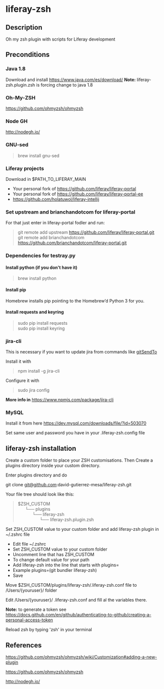 # liferay-zsh
## Description
Oh my zsh plugin with scripts for Liferay development

## Preconditions

### Java 1.8
Download and install https://www.java.com/es/download/
**Note:** liferay-zsh.plugin.zsh is forcing change to java 1.8

### Oh-My-ZSH
https://github.com/ohmyzsh/ohmyzsh

### Node GH
http://nodegh.io/

### GNU-sed
> brew install gnu-sed

### Liferay projects
Download in $PATH_TO_LIFERAY_MAIN
* Your personal fork of https://github.com/liferay/liferay-portal
* Your personal fork of https://github.com/liferay/liferay-portal-ee
* https://github.com/holatuwol/liferay-intellij

### Set upstream and brianchandotcom for liferay-portal
For that just enter in liferay-portal fodler and run:
> git remote add upstream https://github.com/liferay/liferay-portal.git <br/>
> git remote add brianchandotcom https://github.com/brianchandotcom/liferay-portal.git

### Dependencies for testray.py
#### Install python (if you don't have it)
> brew install python

#### Install pip
Homebrew installs pip pointing to the Homebrew’d Python 3 for you.

#### Install requests and keyring
> sudo pip install requests<br/>
> sudo pip install keyring

### jira-cli
This is necessary if you want to update jira from commands like [gitSendTo](https://github.com/david-gutierrez-mesa/liferay-zsh/blob/master/functions/gitSendTo)

Install it with 
> npm install -g jira-cli 

Configure it with
> sudo jira config

**More info in** https://www.npmjs.com/package/jira-cli

### MySQL
Install it from here https://dev.mysql.com/downloads/file/?id=503070

Set same user and password you have in your .liferay-zsh.config file

## liferay-zsh installation

Create a custom folder to place your ZSH customisations. Then Create a plugins directory inside your custom directory.

Enter plugins directory and do

git clone git@github.com:david-gutierrez-mesa/liferay-zsh.git

Your file tree should look like this:
> $ZSH_CUSTOM<br/>
> &nbsp;&nbsp;&nbsp;&nbsp;&nbsp;&nbsp;└── plugins<br/>
> &nbsp;&nbsp;&nbsp;&nbsp;&nbsp;&nbsp;&nbsp;&nbsp;&nbsp;&nbsp;&nbsp;&nbsp;└── liferay-zsh<br/>
> &nbsp;&nbsp;&nbsp;&nbsp;&nbsp;&nbsp;&nbsp;&nbsp;&nbsp;&nbsp;&nbsp;&nbsp;&nbsp;&nbsp;&nbsp;&nbsp;&nbsp;&nbsp;└── liferay-zsh.plugin.zsh

Set ZSH_CUSTOM value to your custom folder and add liferay-zsh plugin in ~/.zshrc file
* Edit file ~/.zshrc
* Set ZSH_CUSTOM value to your custom folder
* Uncomment line that has ZSH_CUSTOM
* To change default value for your path
* Add liferay-zsh into the line that starts with plugins=
* Example plugins=(git bundler liferay-zsh)
* Save

Move $ZSH_CUSTOM/plugins/liferay-zsh/.liferay-zsh.conf file to /Users/{youruser}/ folder

Edit /Users/{youruser}/ .liferay-zsh.conf and fill al the variables there.

**Note:** to generate a token see https://docs.github.com/en/github/authenticating-to-github/creating-a-personal-access-token

Reload zsh by typing 'zsh' in your terminal

## References
https://github.com/ohmyzsh/ohmyzsh/wiki/Customization#adding-a-new-plugin

https://github.com/ohmyzsh/ohmyzsh

http://nodegh.io/